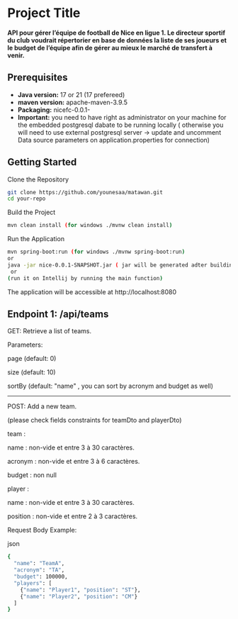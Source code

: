 # **Project Title**

**API pour gérer l’équipe de football de Nice en ligue 1. Le directeur sportif du club voudrait répertorier en base de données la liste de ses joueurs et le budget de l’équipe afin de gérer au mieux le marché de transfert à venir.**

## **Prerequisites**

- **Java version:** 17 or 21 (17 prefereed)
- **maven version:** apache-maven-3.9.5
- **Packaging:** nicefc-0.0.1-
- **Important:** you need to have right as administrator on your machine for the embedded postgresql dabate to be running locally ( otherwise you will need to use external postgresql server -> update and uncomment Data source parameters on application.properties for connection)
  
## **Getting Started**

Clone the Repository

```bash
git clone https://github.com/younesaa/matawan.git
cd your-repo
```
Build the Project
```bash
mvn clean install (for windows ./mvnw clean install)
```
Run the Application
```bash
mvn spring-boot:run (for windows ./mvnw spring-boot:run)
or
java -jar nice-0.0.1-SNAPSHOT.jar ( jar will be generated adter building the project on target folder -> move to the jar path )
 or
(run it on Intellij by running the main function)
```
The application will be accessible at http://localhost:8080

## **Endpoint 1: /api/teams**


GET: Retrieve a list of teams.

Parameters:

page (default: 0)

size (default: 10)

sortBy (default: "name" , you can sort by acronym and budget as well)

-------------------------------

POST: Add a new team.

(please check fields constraints for teamDto and playerDto)

team : 

   name : non-vide et entre 3 à 30 caractères.
   
   acronym : non-vide et entre 3 à 6 caractères.
   
   budget : non null

player :

   name : non-vide et entre 3 à 30 caractères.
   
   position : non-vide et entre 2 à 3 caractères.

Request Body Example:

json
```bash
{
  "name": "TeamA",
  "acronym": "TA",
  "budget": 100000,
  "players": [
    {"name": "Player1", "position": "ST"},
    {"name": "Player2", "position": "CM"}
  ]
}
```
